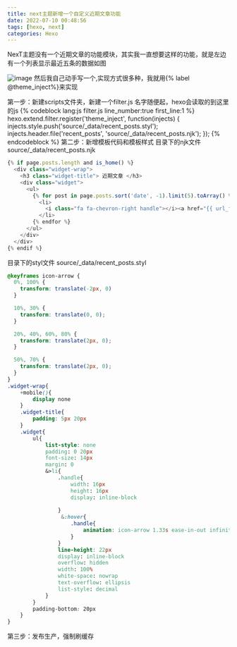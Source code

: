 ```yaml
---
title: next主题新增一个自定义近期文章功能
date: 2022-07-10 00:48:56
tags: [hexo, next]
categories: Hexo
---
```


NexT主题没有一个近期文章的功能模块，其实我一直想要这样的功能，就是左边有一个列表显示最近五条的数据如图
<!-- more -->
![image](https://webfan.obs.cn-south-1.myhuaweicloud.com/20220710005438.png)
然后我自己动手写一个,实现方式很多种，我就用{% label @theme_inject%}来实现

第一步：新建scripts文件夹，新建一个filter.js 名字随便起，hexo会读取的到这里的js
{% codeblock lang:js filter.js line_number:true first_line:1 %}
hexo.extend.filter.register('theme_inject', function(injects) {
    injects.style.push('source/_data/recent_posts.styl');
    injects.header.file('recent_posts', 'source/_data/recent_posts.njk');
});
{% endcodeblock %}
第二步：新增模板代码和模板样式
目录下的njk文件 source/_data/recent_posts.njk
```js recent_posts.njk
{% if page.posts.length and is_home() %}
  <div class="widget-wrap">
    <h3 class="widget-title"> 近期文章 </h3>
    <div class="widget">
      <ul>
        {% for post in page.posts.sort('date', -1).limit(5).toArray() %}
          <li>
            <i class="fa fa-chevron-right handle"></i><a href="{{ url_for(post.path) }}" title="{{post.title}}">{{ post.title or '(no title)' }}</a>
          </li>
        {% endfor %}
      </ul>
    </div>
  </div>
{% endif %}
```

目录下的styl文件 source/_data/recent_posts.styl
```css recent_post.styl
@keyframes icon-arrow {
  0%, 100% {
    transform: translate(-2px, 0) 
  }

  10%, 30% {
    transform: translate(0, 0);
  }

  20%, 40%, 60%, 80% {
    transform: translate(2px, 0);
  }

  50%, 70% {
    transform: translate(2px, 0);
  }
}
.widget-wrap{
    +mobile(){
        display none
    }
    .widget-title{
        padding: 5px 20px
    }
    .widget{
        ul{
            list-style: none
            padding: 0 20px
            font-size: 14px
            margin: 0
            &>li{
                .handle{
                    width: 16px
                    height: 16px
                    display: inline-block
                   
                }
                 &:hover{
                    .handle{
                        animation: icon-arrow 1.33s ease-in-out infinite
                    }
                }
                line-height: 22px
                display: inline-block
                overflow: hidden
                width: 100%
                white-space: nowrap
                text-overflow: ellipsis
                list-style: decimal
            }
        }
        padding-bottom: 20px
    }
}

```

第三步：发布生产，强制刷缓存

